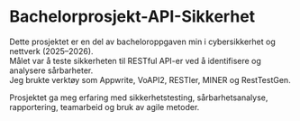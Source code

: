 # Bachelorprosjekt-API-Sikkerhet  

Dette prosjektet er en del av bacheloroppgaven min i cybersikkerhet og nettverk (2025–2026).  
Målet var å teste sikkerheten til RESTful API-er ved å identifisere og analysere sårbarheter.  
Jeg brukte verktøy som Appwrite, VoAPI2, RESTler, MINER og RestTestGen.  

Prosjektet ga meg erfaring med sikkerhetstesting, sårbarhetsanalyse, rapportering, teamarbeid og bruk av agile metoder.  

